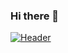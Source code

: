 ### Hi there 👋

[![Header](https://raw.githubusercontent.com/MartinHeinz/<OWNER>/<OWNER>/readme_header.png "Header")](https://some-url.dev/)


<!--
**Jdelbarcogarza/Jdelbarcogarza** is a ✨ _special_ ✨ repository because its `README.md` (this file) appears on your GitHub profile.

Here are some ideas to get you started:

- 🔭 I’m currently working on ...
- 🌱 I’m currently learning ...
- 👯 I’m looking to collaborate on ...
- 🤔 I’m looking for help with ...
- 💬 Ask me about ...
- 📫 How to reach me: ...
- 😄 Pronouns: ...
- ⚡ Fun fact: ...
-->

